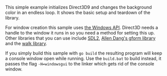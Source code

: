 This simple example initializes Direct3D9 and changes the background color in
an endless loop. It shows the basic setup and teardown of the library.

For window creation this sample uses
[the Windows API](https://github.com/gonutz/w32). Direct3D needs a handle to
the window it runs in so you need a method for setting this up. Other libraries
that you can use include [SDL2](https://github.com/veandco/go-sdl2),
[Allen Dang's gform library](https://github.com/AllenDang/gform) and the
[walk library](https://github.com/lxn/walk).

If you simply build this sample with `go build` the resulting program will keep
a console window open while running. Use the `build.bat` to build instead, it
passes the flag `-H=windowsgui` to the linker which gets rid of the console
window.
